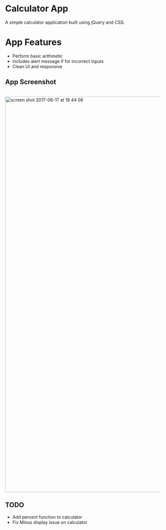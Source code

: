 # Calculator App

A simple calculator application built using jQuery and CSS.  

# App Features
* Perform basic arithmetic
* includes alert message if for incorrect inputs
* Clean UI and responsive

## App Screenshot

<br>
<img width="1280" alt="screen shot 2017-06-17 at 18 44 06" src="https://user-images.githubusercontent.com/26364425/27255022-0466f2b0-538d-11e7-9aed-b72978c16be9.png">
<br>

## TODO
* Add percent function to calculator
* Fix Minus display issue on calculator
